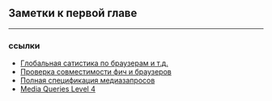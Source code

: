 ## Заметки к первой главе
***

### ссылки

- [Глобальная сатистика по браузерам и т.д.](http://gs.statcounter.com/)
- [Проверка совместимости фич и браузеров](https://caniuse.com/)
- [Полная спецификация медиазапросов](https://www.w3.org/TR/css3-mediaqueries/)
- [Media Queries Level 4](https://drafts.csswg.org/mediaqueries-4/)